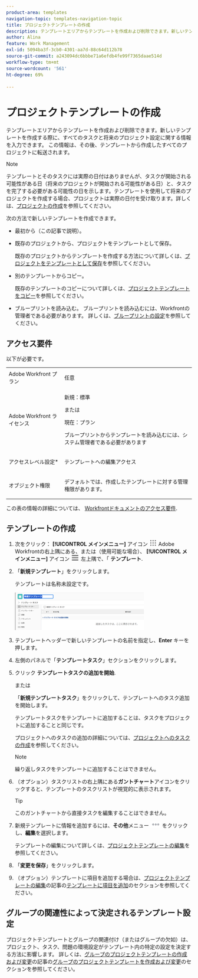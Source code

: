 ```yaml
---
product-area: templates
navigation-topic: templates-navigation-topic
title: プロジェクトテンプレートの作成
description: テンプレートエリアからテンプレートを作成および削除できます。新しいテンプレートを作成する際に、すべてのタスクと将来のプロジェクト設定に関する情報を入力できます。 この情報は、その後、テンプレートから作成したすべてのプロジェクトに転送されます。
author: Alina
feature: Work Management
exl-id: 5094ba3f-3cb0-4301-aa7d-88c64d112b78
source-git-commit: a243094dc6bbbe71a6efdb4fe99f7365daae514d
workflow-type: tm+mt
source-wordcount: '561'
ht-degree: 69%

---
```


# プロジェクトテンプレートの作成

<!-- Audited: 1/2024 -->

テンプレートエリアからテンプレートを作成および削除できます。新しいテンプレートを作成する際に、すべてのタスクと将来のプロジェクト設定に関する情報を入力できます。 この情報は、その後、テンプレートから作成したすべてのプロジェクトに転送されます。

>[!NOTE]
>
>テンプレートとそのタスクには実際の日付はありませんが、タスクが開始される可能性がある日（将来のプロジェクトが開始される可能性がある日）と、タスクを完了する必要がある可能性の日を示します。テンプレートを使用して将来のプロジェクトを作成する場合、プロジェクトは実際の日付を受け取ります。詳しくは、[プロジェクトの作成](../create-projects/create-project.md)を参照してください。


次の方法で新しいテンプレートを作成できます。

* 最初から（この記事で説明）。
* 既存のプロジェクトから、プロジェクトをテンプレートとして保存。

  既存のプロジェクトからテンプレートを作成する方法について詳しくは、[プロジェクトをテンプレートとして保存](../../../manage-work/projects/manage-projects/save-project-as-template.md)を参照してください。

* 別のテンプレートからコピー。

  既存のテンプレートのコピーについて詳しくは、[プロジェクトテンプレートをコピー](../../../manage-work/projects/create-and-manage-templates/copy-template.md)を参照してください。

* ブループリントを読み込む。 ブループリントを読み込むには、Workfrontの管理者である必要があります。 詳しくは、[ブループリントの設定](../../../administration-and-setup/blueprints/configure-template-package.md)を参照してください。

## アクセス要件

以下が必要です。

<table style="table-layout:auto"> 
 <col> 
 <col> 
 <tbody> 
  <tr> 
   <td role="rowheader">Adobe Workfront プラン</td> 
   <td> <p>任意</p> </td> 
  </tr> 
  <tr> 
   <td role="rowheader">Adobe Workfront ライセンス</td> 
   <td> <p>新規：標準 </p><p>または </p><p>現在：プラン </p> <p data-mc-conditions="QuicksilverOrClassic.Quicksilver">ブループリントからテンプレートを読み込むには、システム管理者である必要があります</p> </td> 
  </tr> 
  <tr> 
   <td role="rowheader">アクセスレベル設定*</td> 
   <td> <p>テンプレートへの編集アクセス</p> </td> 
  </tr> 
  <tr> 
   <td role="rowheader">オブジェクト権限</td> 
   <td> <p>デフォルトでは、作成したテンプレートに対する管理権限があります。</p>  </td> 
  </tr> 
 </tbody> 
</table>

この表の情報の詳細については、 [Workfrontドキュメントのアクセス要件](/help/quicksilver/administration-and-setup/add-users/access-levels-and-object-permissions/access-level-requirements-in-documentation.md).

## テンプレートの作成

1. 次をクリック： **[!UICONTROL メインメニュー]** アイコン ![メインメニュー](/help/_includes/assets/main-menu-icon.png) Adobe Workfrontの右上隅にある、または（使用可能な場合）、 **[!UICONTROL メインメニュー]** アイコン ![メインメニュー](/help/_includes/assets/main-menu-icon-left-nav.png) 左上隅で、「 **テンプレート**.

1. 「**新規テンプレート**」をクリックします。

   テンプレートは名称未設定です。

   ![新規テンプレート](assets/create-template-nwe-2022-350x102.png)

1. テンプレートヘッダーで新しいテンプレートの名前を指定し、**Enter** キーを押します。
1. 左側のパネルで「**テンプレートタスク**」セクションをクリックします。
1. クリック **テンプレートタスクの追加を開始**.

   または

   「**新規テンプレートタスク**」をクリックして、テンプレートへのタスク追加を開始します。

   テンプレートタスクをテンプレートに追加することは、タスクをプロジェクトに追加することと同じです。

   プロジェクトへのタスクの追加の詳細については、[プロジェクトへのタスクの作成](../../../manage-work/tasks/create-tasks/create-tasks-in-project.md)を参照してください。

   >[!NOTE]
   >
   >繰り返しタスクをテンプレートに追加することはできません。

1. （オプション）タスクリストの右上隅にある&#x200B;**ガントチャート**&#x200B;アイコンをクリックすると、テンプレートのタスクリストが視覚的に表示されます。

   >[!TIP]
   >
   >このガントチャートから直接タスクを編集することはできません。

1. 新規テンプレートに情報を追加するには、**その他**&#x200B;メニュー ![](assets/more-icon.png) をクリックし、**編集**&#x200B;を選択します。

   テンプレートの編集について詳しくは、[プロジェクトテンプレートの編集](../../../manage-work/projects/create-and-manage-templates/edit-templates.md)を参照してください。

1. 「**変更を保存**」をクリックします。
1. （オプション）テンプレートに項目を追加する場合は、[プロジェクトテンプレートの編集](../../../manage-work/projects/create-and-manage-templates/edit-templates.md)の記事の[テンプレートに項目を追加](../../../manage-work/projects/create-and-manage-templates/edit-templates.md#add-additional-items-to-a-template)のセクションを参照してください。

## グループの関連性によって決定されるテンプレート設定

プロジェクトテンプレートとグループの関連付け（またはグループの欠如）は、プロジェクト、タスク、問題の環境設定がテンプレート内の特定の設定を決定する方法に影響します。 詳しくは、[グループのプロジェクトテンプレートの作成および変更](../../../administration-and-setup/manage-groups/work-with-group-objects/create-and-modify-a-groups-templates.md)の記事の[グループのプロジェクトテンプレートを作成および変更](../../../administration-and-setup/manage-groups/work-with-group-objects/create-and-modify-a-groups-templates.md#create-and-modify-a-groups-project-templates)のセクションを参照してください。
